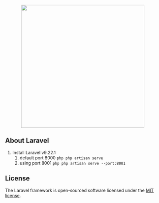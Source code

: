 <p align="center"><a href="https://laravel.com" target="_blank"><img src="https://raw.githubusercontent.com/laravel/art/master/logo-lockup/5%20SVG/2%20CMYK/1%20Full%20Color/laravel-logolockup-cmyk-red.svg" width="400"></a></p>

## About Laravel
1. Install Laravel v9.22.1
   1. default port 8000 ```php php artisan serve```
   2. using port 8001 ```php php artisan serve --port:8001```

## License

The Laravel framework is open-sourced software licensed under the [MIT license](https://opensource.org/licenses/MIT).
